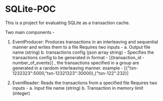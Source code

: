 # SQLite-POC

This is a project for evaluating SQLite as a transaction cache.

Two main components -

1. EventProducer: Produces transactions in an interleaving and sequential manner and writes them to a file
      Requires two inputs -
      a. Output file name (string) 
      b. transactions config (json array string) -  Specifies the transactions config to be generated in format - [{transaction_id - number_of_events}] , the transactions specified in a group are generated in a random interleaving manner.
         example - [{\"txn-    1232323\":5000,\"txn-12321323\":30000},{\"txn-122\":232}]
   
2. EventReader: Reads the transactions from a specified file
    Requires two inputs -
     a. Input file name (string)
     b. Transaction in memory limit (integer)
